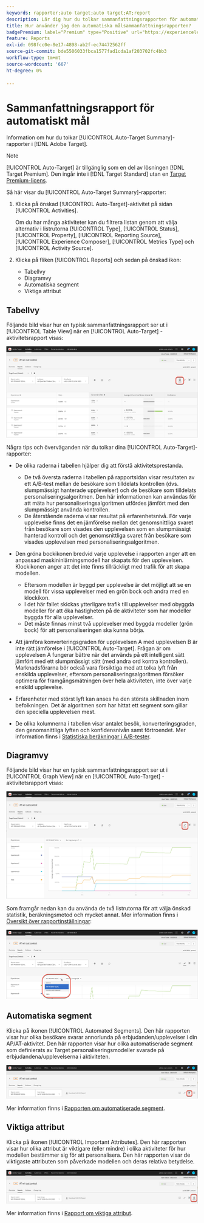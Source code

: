 ```yaml
---
keywords: rapporter;auto target;auto target;AT;report
description: Lär dig hur du tolkar sammanfattningsrapporten för automatisk målanpassning i Adobe Target. Du kan växla till rapporterna Automatiserade segment och Viktiga attribut från den här rapporten.
title: Hur använder jag den automatiska målsammanfattningsrapporten?
badgePremium: label="Premium" type="Positive" url="https://experienceleague.adobe.com/docs/target/using/introduction/intro.html?lang=en#premium newtab=true" tooltip="Se vad som ingår i Target Premium."
feature: Reports
exl-id: 098fcc0e-8e17-4898-ab2f-ec74472562ff
source-git-commit: bde5506033fbca1577fad1cda1af203702fc4bb3
workflow-type: tm+mt
source-wordcount: '667'
ht-degree: 0%

---
```


# Sammanfattningsrapport för automatiskt mål

Information om hur du tolkar [!UICONTROL Auto-Target Summary]-rapporter i [!DNL Adobe Target].

>[!NOTE]
>
>[!UICONTROL Auto-Target] är tillgänglig som en del av lösningen [!DNL Target Premium]. Den ingår inte i [!DNL Target Standard] utan en [Target Premium-licens](/help/main/c-intro/intro.md#premium).

Så här visar du [!UICONTROL Auto-Target Summary]-rapporter:

1. Klicka på önskad [!UICONTROL Auto-Target]-aktivitet på sidan [!UICONTROL Activities].

   Om du har många aktiviteter kan du filtrera listan genom att välja alternativ i listrutorna [!UICONTROL Type], [!UICONTROL Status], [!UICONTROL Property], [!UICONTROL Reporting Source], [!UICONTROL Experience Composer], [!UICONTROL Metrics Type] och [!UICONTROL Activity Source].

1. Klicka på fliken [!UICONTROL Reports] och sedan på önskad ikon:

   * Tabellvy
   * Diagramvy
   * Automatiska segment
   * Viktiga attribut

## Tabellvy

Följande bild visar hur en typisk sammanfattningsrapport ser ut i [!UICONTROL Table View] när en [!UICONTROL Auto-Target] -aktivitetsrapport visas:

![Rapport för automatisk måltabellvisning](/help/main/c-reports/assets/at-table-view.png)

Några tips och överväganden när du tolkar dina [!UICONTROL Auto-Target]-rapporter:

* De olika raderna i tabellen hjälper dig att förstå aktivitetsprestanda.

   * De två översta raderna i tabellen på rapportsidan visar resultaten av ett A/B-test mellan de besökare som tilldelats kontrollen (dvs. slumpmässigt hanterade upplevelser) och de besökare som tilldelats personaliseringsalgoritmen. Den här informationen kan användas för att mäta hur personaliseringsalgoritmen utfördes jämfört med den slumpmässigt använda kontrollen.
   * De återstående raderna visar resultat på erfarenhetsnivå. För varje upplevelse finns det en jämförelse mellan det genomsnittliga svaret från besökare som visades den upplevelsen som en slumpmässigt hanterad kontroll och det genomsnittliga svaret från besökare som visades upplevelsen med personaliseringsalgoritmen.

* Den gröna bockikonen bredvid varje upplevelse i rapporten anger att en anpassad maskininlärningsmodell har skapats för den upplevelsen. Klockikonen anger att det inte finns tillräckligt med trafik för att skapa modellen.

   * Eftersom modellen är byggd per upplevelse är det möjligt att se en modell för vissa upplevelser med en grön bock och andra med en klockikon.
   * I det här fallet skickas ytterligare trafik till upplevelser med obyggda modeller för att öka hastigheten på de aktiviteter som har modeller byggda för alla upplevelser.
   * Det måste finnas minst två upplevelser med byggda modeller (grön bock) för att personaliseringen ska kunna börja.

* Att jämföra konverteringsgraden för upplevelsen A med upplevelsen B är inte rätt jämförelse i [!UICONTROL Auto-Target]. Frågan är om upplevelsen A fungerar bättre när det används på ett intelligent sätt jämfört med ett slumpmässigt sätt (med andra ord kontra kontrollen). Marknadsförarna bör också vara försiktiga med att tolka lyft från enskilda upplevelser, eftersom personaliseringsalgoritmen försöker optimera för framgångsmätningen över hela aktiviteten, inte över varje enskild upplevelse.
* Erfarenheter med störst lyft kan anses ha den största skillnaden inom befolkningen. Det är algoritmen som har hittat ett segment som gillar den speciella upplevelsen mest.
* De olika kolumnerna i tabellen visar antalet besök, konverteringsgraden, den genomsnittliga lyften och konfidensnivån samt förtroendet. Mer information finns i [Statistiska beräkningar i A/B-tester](/help/main/c-reports/statistical-methodology/statistical-calculations.md).

## Diagramvy

Följande bild visar hur en typisk sammanfattningsrapport ser ut i [!UICONTROL Graph View] när en [!UICONTROL Auto-Target] -aktivitetsrapport visas:

![Visa diagramrapport för automatisk målvisning](/help/main/c-reports/assets/at-graph-view.png)

Som framgår nedan kan du använda de två listrutorna för att välja önskad statistik, beräkningsmetod och mycket annat. Mer information finns i [Översikt över rapportinställningar](/help/main/c-reports/c-report-settings/report-settings.md):

![Visa diagramrapport för automatisk målvisning](/help/main/c-reports/assets/at-graph-view-2.png)

## Automatiska segment

Klicka på ikonen [!UICONTROL Automated Segments]. Den här rapporten visar hur olika besökare svarar annorlunda på erbjudanden/upplevelser i din AP/AT-aktivitet. Den här rapporten visar hur olika automatiserade segment som definierats av Target personaliseringsmodeller svarade på erbjudandena/upplevelserna i aktiviteten.

![Ikon för automatiserade segment](/help/main/c-reports/assets/icon-automated-sements.png)

Mer information finns i [Rapporten om automatiserade segment](/help/main/c-reports/c-personalization-insights-reports/automated-segments-report.md).

## Viktiga attribut

Klicka på ikonen [!UICONTROL Important Attributes]. Den här rapporten visar hur olika attribut är viktigare (eller mindre) i olika aktiviteter för hur modellen bestämmer sig för att personalisera. Den här rapporten visar de viktigaste attributen som påverkade modellen och deras relativa betydelse.

![Ikon för viktiga attribut](/help/main/c-reports/assets/icon-important-attributes.png)

Mer information finns i [Rapport om viktiga attribut](/help/main/c-reports/c-personalization-insights-reports/important-attributes-report.md).
